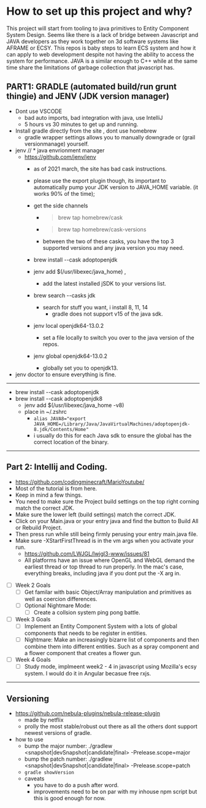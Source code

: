 # How to set up this project and why?

This project will start from tooling to java primitives to Entity Component System Design.
Seems like there is a lack of bridge between Javascript and JAVA developers as they work together on 3d software systems like AFRAME or ECSY. This repos is baby steps to learn ECS system and how it 
can apply to web development despite not having the ability to access the system for 
performance. JAVA is a similar enough to C++ while at the same time share the limitations of garbage
collection that javascript has. 

## PART1: GRADLE (automated build/run grunt thingie) and JENV (JDK version manager)
* Dont use VSCODE
  * bad auto imports, bad integration with java, use IntelliJ
  * 5 hours vs 30 minutes to get up and running.
* Install gradle directly from the site , dont use homebrew
  * gradle wrapper settings allows you to manually downgrade or (grail versionmanage) yourself.
* jenv //  * java envrionment manager
  * https://github.com/jenv/jenv
    * as of 2021 march, the site has bad cask instructions.
    * please use the export plugin though, its important to automatically pump your JDK version to JAVA_HOME variable. (it works 90% of the time);
    * get the side channels
      * > brew tap homebrew/cask
      * > brew tap homebrew/cask-versions
      * between the two of these casks, you have the top 3 supported versions and any java version you may need.
    * brew install --cask adoptopenjdk
    * jenv add $(/usr/libexec/java_home) ,
      * add the latest installed jSDK to your versions list.
    * brew search --casks jdk
      * search for stuff you want, i install 8, 11, 14
        * gradle does not support v15 of the java sdk.

    * jenv local openjdk64-13.0.2
      * set a file locally to switch you over to the java version of the repos.
    * jenv global openjdk64-13.0.2
      * globally set you to openjdk13.
* jenv doctor to ensure everything is fine.
----

* brew install --cask adoptopenjdk
* brew install --cask adoptopenjdk8
  * jenv add $(/usr/libexec/java_home -v8)
  * place in ~/.zshrc
    * `alias JAVA8="export JAVA_HOME=/Library/Java/JavaVirtualMachines/adoptopenjdk-8.jdk/Contents/Home"`
    * i usually do this for each Java sdk to ensure the global has the correct location of the binary.


------

## Part 2: Intellij and Coding.
* https://github.com/codingminecraft/MarioYoutube/
* Most of the tutorial is from here.
* Keep in mind a few things.
* You need to make sure the Project build settings on the top right corning match the correct JDK.
* Make sure the lower left (build settings) match the correct JDK.
* Click on your Main.java or your entry java and find the button to Build All or Rebuild Project.
* Then press run while still being firmly perusing your entry main.java file.  
* Make sure -XStartFirstThread is in the vm args when you activate your run.
  * https://github.com/LWJGL/lwjgl3-www/issues/81
  * All platforms have an issue where OpenGL and WebGL demand the earliest thread or top thread to run properly. In the mac's case, everything breaks, including java if you dont put the -X arg in.

- [ ] Week 2 Goals
  - [ ] Get familar with basic Object/Array manipulation and primitives as well as coercion differences. 
  - [ ] Optional Nightmare Mode: 
    - [ ] Create a collsion system ping pong battle.
- [ ] Week 3 Goals
  - [ ] Implement an Entity Component System with a lots of global components that needs to be register in entities.
  - [ ] Nightmare: Make an increasingly bizarre list of components and then combine them into different entities. Such as a spray component and a flower component that creates a flower gun. 
- [ ] Week 4 Goals
   - [ ] Study mode, implmeent week2 - 4 in javascript using Mozilla's ecsy system. I would do it in Angular becasue free rxjs.

----

## Versioning

* https://github.com/nebula-plugins/nebula-release-plugin
  * made by netflix
  * prolly the most stable/robust out there as all the others dont support newest versions of gradle.
* how to use
  * bump the major number: ./gradlew <snapshot|devSnapshot|candidate|final> -Prelease.scope=major
  * bump the patch number: ./gradlew <snapshot|devSnapshot|candidate|final> -Prelease.scope=patch
  * `gradle showVersion`
  * caveats
    * you have to do a push after word.
    * improvements need to be on par with my inhouse npm script  but this is good enough for now.